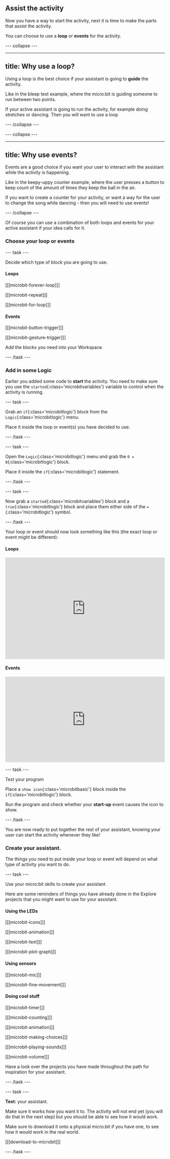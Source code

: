 ## Assist the activity

Now you have a way to start the activity, next it is time to make the parts that assist the activity. 

You can choose to use a **loop** or **events** for the activity. 

--- collapse ---

---
title: Why use a loop?
---

Using a loop is the best choice if your assistant is going to **guide** the activity.

Like in the bleep test example, where the micro:bit is guiding someone to run between two points. 

If your active assistant is going to run the activity, for example doing stretches or dancing. Then you will want to use a loop

--- /collapse ---

--- collapse ---

---
title: Why use events?
---

Events are a good choice if you want your user to interact with the assistant while the activity is happening. 

Like in the keepy-uppy counter example, where the user presses a button to keep count of the amount of times they keep the ball in the air. 

If you want to create a counter for your activity, or want a way for the user to change the song while dancing - then you will need to use events!

--- /collapse ---

Of course you can use a combination of both loops and events for your active assistant if your idea calls for it. 

### Choose your loop or events

--- task ---

Decide which type of block you are going to use.

#### Loops

[[[microbit-forever-loop]]]

[[[microbit-repeat]]]

[[[microbit-for-loop]]]

#### Events

[[[microbit-button-trigger]]]

[[[microbit-gesture-trigger]]]

Add the blocks you need into your Workspace.

--- /task ---

### Add in some Logic

Earlier you added some code to **start** the activity. You need to make sure you use the `started`{:class='microbitvariables'} variable to control when the activity is running. 

--- task ---

Grab an `if`{:class='microbitlogic'} block from the `Logic`{:class='microbitlogic'} menu. 

Place it inside the loop or event(s) you have decided to use.

--- /task ---

--- task ---

Open the `Logic`{:class='microbitlogic'} menu and grab the `0 = 0`{:class='microbitlogic'} block. 

Place it inside the `if`{:class='microbitlogic'} statement.

--- /task ---

--- task ---

Now grab a `started`{:class='microbitvariables'} block and a `true`{:class='microbitlogic'} block and place them either side of the ` = `{:class='microbitlogic'} symbol. 

--- /task ---

Your loop or event should now look something like this (the exact loop or event might be different):

#### Loops

<div style="position:relative;height:calc(250px + 5em);width:100%;overflow:hidden;"><iframe style="position:relative;top:0;left:0;width:100%;height:100%;" src="https://makecode.microbit.org/---codeembed#pub:_HHjbXyDqdhsR" allowfullscreen="allowfullscreen" frameborder="0" sandbox="allow-scripts allow-same-origin"></iframe></div>

#### Events

<div style="position:relative;height:calc(200px + 5em);width:100%;overflow:hidden;"><iframe style="position:relative;top:0;left:0;width:100%;height:100%;" src="https://makecode.microbit.org/---codeembed#pub:_TTkTdRYrUcdY" allowfullscreen="allowfullscreen" frameborder="0" sandbox="allow-scripts allow-same-origin"></iframe></div>

--- task ---

Test your program

Place a `show icon`{:class='microbitbasic'} block inside the `if`{:class='microbitlogic'} block. 

Run the program and check whether your **start-up** event causes the icon to show. 

--- /task ---

You are now ready to put together the rest of your assistant, knowing your user can start the activity whenever they like! 

### Create your assistant. 

The things you need to put inside your loop or event will depend on what type of activity you want to do. 

--- task ---

Use your micro:bit skills to create your assistant. 

Here are some reminders of things you have already done in the Explore projects that you might want to use for your assistant.

#### Using the LEDs

[[[microbit-icons]]]

[[[microbit-animation]]]

[[[microbit-text]]]

[[[microbit-plot-graph]]]

#### Using sensors

[[[microbit-mic]]]

[[[microbit-fine-movement]]]

#### Doing cool stuff

[[[microbit-timer]]]

[[[microbit-counting]]]

[[[microbit-animation]]]

[[[microbit-making-choices]]]

[[[microbit-playing-sounds]]]

[[[microbit-volume]]]

Have a look over the projects you have made throughout the path for inspiration for your assistant.

--- /task ---

--- task ---

**Test:** your assistant. 

Make sure it works how you want it to. The activity will not end yet (you will do that in the next step) but you should be able to see how it would work. 

Make sure to download it onto a physical micro:bit if you have one, to see how it would work in the real world. 

[[[download-to-microbit]]]

--- /task ---